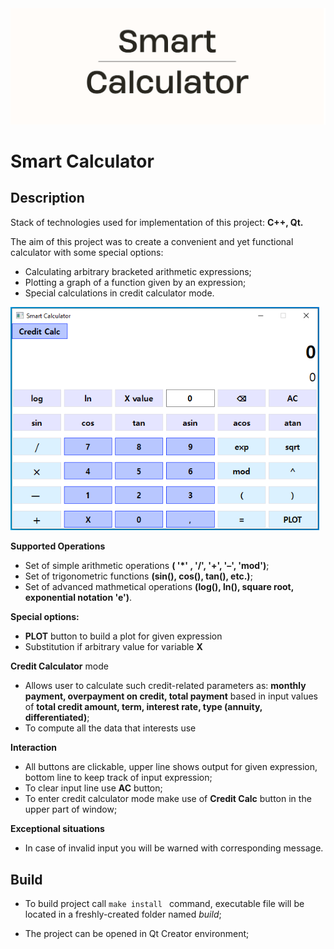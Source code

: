 

<img src="resources/smart_calc.png" alt="smart_calc" style="zoom:50%;" />

# Smart Calculator

## Description

Stack of technologies used for implementation of this project: **C++, Qt.**

The aim of this project was to create a convenient and yet functional calculator with some special options:

* Calculating arbitrary bracketed arithmetic expressions;
* Plotting a graph of a function given by an expression;
* Special calculations in credit calculator mode.

<img src="resources/view.png" alt="smart_calc" style="zoom:80%;" />

**Supported Operations**

* Set of simple arithmetic operations **( '*' , '/', '+', '–', 'mod')**;
* Set of trigonometric functions **(sin(), cos(), tan(), etc.)**;
* Set of advanced mathmetical operations **(log(), ln(), square root, exponential notation 'e')**.

**Special options:**

* **PLOT** button to build a plot for given expression
* Substitution if arbitrary value for variable **X**

**Credit Calculator** mode

* Allows user to calculate such credit-related parameters as: **monthly payment, overpayment on credit, total payment** based in input values of **total credit amount, term, interest rate, type (annuity, differentiated)**;
* To compute all the data that interests use 

**Interaction**

* All buttons are clickable, upper line shows output for given expression, bottom line to keep track of input expression;
* To clear input line use **AC** button;
* To enter credit calculator mode make use of **Credit Calc** button in the upper part of window;

**Exceptional situations**

* In case of invalid input you will be warned with corresponding message.



## Build

* To build project call ```make install ``` command, executable file will be located in a freshly-created folder named *build*;

* The project can be opened in Qt Creator environment;
